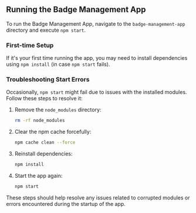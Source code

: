 ## Running the Badge Management App

To run the Badge Management App, navigate to the `badge-management-app` directory and execute `npm start`.

### First-time Setup

If it's your first time running the app, you may need to install dependencies using `npm install` (in case `npm start` fails).

### Troubleshooting Start Errors

Occasionally, `npm start` might fail due to issues with the installed modules. Follow these steps to resolve it:

1. Remove the `node_modules` directory:
    ```bash
    rm -rf node_modules
    ```

2. Clear the npm cache forcefully:
    ```bash
    npm cache clean --force
    ```

3. Reinstall dependencies:
    ```bash
    npm install
    ```

4. Start the app again:
    ```bash
    npm start
    ```

These steps should help resolve any issues related to corrupted modules or errors encountered during the startup of the app.
